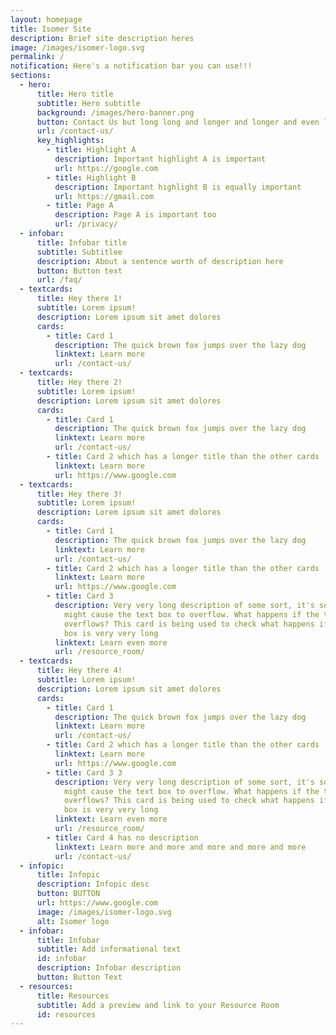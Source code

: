 ```yaml
---
layout: homepage
title: Isomer Site
description: Brief site description heres
image: /images/isomer-logo.svg
permalink: /
notification: Here's a notification bar you can use!!!
sections:
  - hero:
      title: Hero title
      subtitle: Hero subtitle
      background: /images/hero-banner.png
      button: Contact Us but long long and longer and longer and even longer and even longer and it should wrap at this point
      url: /contact-us/
      key_highlights:
        - title: Highlight A
          description: Important highlight A is important
          url: https://google.com
        - title: Highlight B
          description: Important highlight B is equally important
          url: https://gmail.com
        - title: Page A
          description: Page A is important too
          url: /privacy/
  - infobar:
      title: Infobar title
      subtitle: Subtitlee
      description: About a sentence worth of description here
      button: Button text
      url: /faq/
  - textcards:
      title: Hey there 1!
      subtitle: Lorem ipsum!
      description: Lorem ipsum sit amet dolores
      cards:
        - title: Card 1
          description: The quick brown fox jumps over the lazy dog
          linktext: Learn more
          url: /contact-us/
  - textcards:
      title: Hey there 2!
      subtitle: Lorem ipsum!
      description: Lorem ipsum sit amet dolores
      cards:
        - title: Card 1
          description: The quick brown fox jumps over the lazy dog
          linktext: Learn more
          url: /contact-us/
        - title: Card 2 which has a longer title than the other cards
          linktext: Learn more
          url: https://www.google.com
  - textcards:
      title: Hey there 3!
      subtitle: Lorem ipsum!
      description: Lorem ipsum sit amet dolores
      cards:
        - title: Card 1
          description: The quick brown fox jumps over the lazy dog
          linktext: Learn more
          url: /contact-us/
        - title: Card 2 which has a longer title than the other cards
          linktext: Learn more
          url: https://www.google.com
        - title: Card 3
          description: Very very long description of some sort, it's so long that this
            might cause the text box to overflow. What happens if the text box
            overflows? This card is being used to check what happens if the text
            box is very very long
          linktext: Learn even more
          url: /resource_room/
  - textcards:
      title: Hey there 4!
      subtitle: Lorem ipsum!
      description: Lorem ipsum sit amet dolores
      cards:
        - title: Card 1
          description: The quick brown fox jumps over the lazy dog
          linktext: Learn more
          url: /contact-us/
        - title: Card 2 which has a longer title than the other cards
          linktext: Learn more
          url: https://www.google.com
        - title: Card 3 3
          description: Very very long description of some sort, it's so long that this
            might cause the text box to overflow. What happens if the text box
            overflows? This card is being used to check what happens if the text
            box is very very long
          linktext: Learn even more
          url: /resource_room/
        - title: Card 4 has no description
          linktext: Learn more and more and more and more and more
          url: /contact-us/
  - infopic:
      title: Infopic
      description: Infopic desc
      button: BUTTON
      url: https://www.google.com
      image: /images/isomer-logo.svg
      alt: Isomer logo
  - infobar:
      title: Infobar
      subtitle: Add informational text
      id: infobar
      description: Infobar description
      button: Button Text
  - resources:
      title: Resources
      subtitle: Add a preview and link to your Resource Room
      id: resources
---
```

